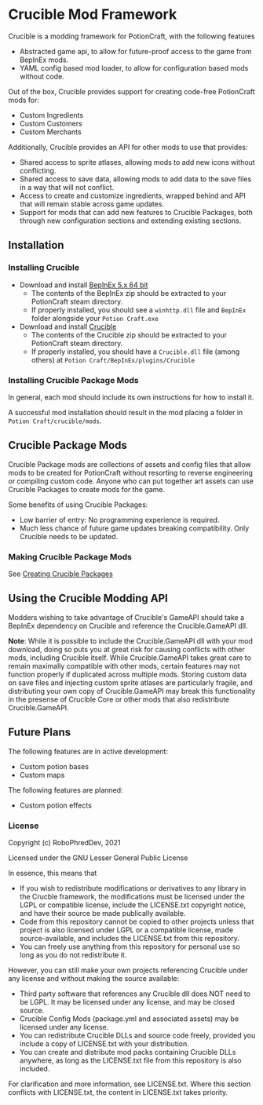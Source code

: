 # Crucible Mod Framework

Crucible is a modding framework for PotionCraft, with the following features

- Abstracted game api, to allow for future-proof access to the game from BepInEx mods.
- YAML config based mod loader, to allow for configuration based mods without code.

Out of the box, Crucible provides support for creating code-free PotionCraft mods for:

- Custom Ingredients
- Custom Customers
- Custom Merchants

Additionally, Crucible provides an API for other mods to use that provides:

- Shared access to sprite atlases, allowing mods to add new icons without conflicting.
- Shared access to save data, allowing mods to add data to the save files in a way that will not conflict.
- Access to create and customize ingredients, wrapped behind and API that will remain stable across game updates.
- Support for mods that can add new features to Crucible Packages, both through new configuration sections and extending existing sections.

## Installation

### Installing Crucible

- Download and install [BepInEx 5.x 64 bit](https://github.com/BepInEx/BepInEx/releases)
  - The contents of the BepInEx zip should be extracted to your PotionCraft steam directory.
  - If properly installed, you should see a `winhttp.dll` file and `BepInEx` folder alongside your `Potion Craft.exe`
- Download and install [Crucible](https://github.com/RoboPhred/potioncraft-crucible/releases)
  - The contents of the Crucible zip should be extracted to your PotionCraft steam directory.
  - If properly installed, you should have a `Crucible.dll` file (among others) at `Potion Craft/BepInEx/plugins/Crucible`

### Installing Crucible Package Mods

In general, each mod should include its own instructions for how to install it.

A successful mod installation should result in the mod placing a folder in `Potion Craft/crucible/mods`.

## Crucible Package Mods

Crucible Package mods are collections of assets and config files that allow mods to be created for PotionCraft without resorting to reverse engineering or compiling custom code.
Anyone who can put together art assets can use Crucible Packages to create mods for the game.

Some benefits of using Crucible Packages:

- Low barrier of entry: No programming experience is required.
- Much less chance of future game updates breaking compatibility. Only Crucible needs to be updated.

### Making Crucible Package Mods

See [Creating Crucible Packages](https://github.com/RoboPhred/potioncraft-crucible/wiki/Getting-Started:-Crucible-Package-Mods)

## Using the Crucible Modding API

Modders wishing to take advantage of Crucible's GameAPI should take a BepInEx dependency on Crucible and reference the Crucible.GameAPI dll.

**Note**: While it is possible to include the Crucible.GameAPI dll with your mod download, doing so puts you at great risk for causing conflicts with other mods, including Crucible itself. While Crucible.GameAPI takes great care
to remain maximally compatible with other mods, certain features may not function properly if duplicated across multiple mods. Storing custom data on save files and injecting custom sprite atlases are particularly fragile, and distributing
your own copy of Crucible.GameAPI may break this functionality in the presense of Crucible Core or other mods that also redistribute Crucible.GameAPI.

## Future Plans

The following features are in active development:

- Custom potion bases
- Custom maps

The following features are planned:

- Custom potion effects

### License

Copyright (c) RoboPhredDev, 2021

Licensed under the GNU Lesser General Public License

In essence, this means that

- If you wish to redistribute modifications or derivatives to any library in the Crucble framework, the modifications must be licensed under the LGPL or compatible license, include the LICENSE.txt copyright notice, and have their source be made publically available.
- Code from this repository cannot be copied to other projects unless that project is also licensed under LGPL or a compatible license, made source-available, and includes the LICENSE.txt from this repository.
- You can freely use anything from this repository for personal use so long as you do not redistribute it.

However, you can still make your own projects referencing Crucible under any license and without making the source available:

- Third party software that references any Crucible dll does NOT need to be LGPL. It may be licensed under any license, and may be closed source.
- Crucible Config Mods (package.yml and associated assets) may be licensed under any license.
- You can redistribute Crucible DLLs and source code freely, provided you include a copy of LICENSE.txt with your distribution.
- You can create and distribute mod packs containing Crucible DLLs anywhere, as long as the LICENSE.txt file from this repository is also included.

For clarification and more information, see LICENSE.txt.
Where this section conflicts with LICENSE.txt, the content in LICENSE.txt takes priority.
